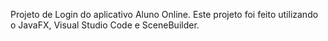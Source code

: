 Projeto de Login do aplicativo Aluno Online. 
Este projeto foi feito utilizando o JavaFX, Visual Studio Code e SceneBuilder.
